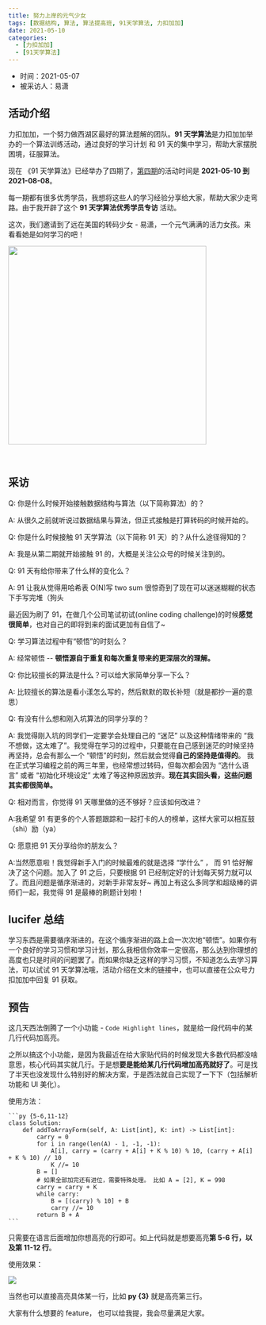 ```yaml
---
title: 努力上岸的元气少女
tags: [数据结构, 算法, 算法提高班, 91天学算法, 力扣加加]
date: 2021-05-10
categories:
  - [力扣加加]
  - [91天学算法]
---
```


- 时间：2021-05-07
- 被采访人：易潇

## 活动介绍

力扣加加，一个努力做西湖区最好的算法题解的团队。**91 天学算法**是力扣加加举办的一个算法训练活动，通过良好的学习计划 和 91 天的集中学习，帮助大家摆脱困境，征服算法。

现在 《91 天学算法》已经举办了四期了，[第四期](https://mp.weixin.qq.com/s?__biz=MzI4MzUxNjI3OA==&mid=2247488668&idx=1&sn=001d53b788fb21280f9e45cadb7b4fae&chksm=eb88d885dcff5193f17725eb4b6b56cbbe406d8426bdc0dd5512253e2a0ef525358f94d4ab5a&token=2115509684&lang=zh_CN#rd "91 天学算法第四期")的活动时间是 **2021-05-10 到 2021-08-08**。

每一期都有很多优秀学员，我想将这些人的学习经验分享给大家，帮助大家少走弯路。由于我开辟了这个 **91 天学算法优秀学员专访** 活动。

这次，我们邀请到了远在美国的转码少女 - 易潇，一个元气满满的活力女孩。来看看她是如何学习的吧！

<img src="https://tva1.sinaimg.cn/large/008i3skNly1gq9qojha3ij30u00u077t.jpg" width="400">

​<!-- more -->

## 采访

Q: 你是什么时候开始接触数据结构与算法（以下简称算法）的？

A: 从很久之前就听说过数据结果与算法，但正式接触是打算转码的时候开始的。

Q: 你是什么时候接触 91 天学算法（以下简称 91 天）的？从什么途径得知的？

A: 我是从第二期就开始接触 91 的，大概是关注公众号的时候关注到的。

Q: 91 天有给你带来了什么样的变化么？

A: 91 让我从觉得用哈希表 O(N)写 two sum 很惊奇到了现在可以迷迷糊糊的状态下手写完堆（狗头

最近因为刷了 91，在做几个公司笔试初试(online coding challenge)的时候**感觉很简单**，也对自己的即将到来的面试更加有自信了~

Q: 学习算法过程中有“顿悟”的时刻么？

A: 经常顿悟 -- **顿悟源自于重复和每次重复带来的更深层次的理解。**

Q: 你比较擅长的算法是什么？可以给大家简单分享一下么？

A: 比较擅长的算法是看小漾怎么写的，然后默默的取长补短（就是都抄一遍的意思）

Q: 有没有什么想和刚入坑算法的同学分享的？

A: 我觉得刚入坑的同学们一定要学会处理自己的 “迷茫” 以及这种情绪带来的 “我不想做，这太难了”。我觉得在学习的过程中，只要能在自己感到迷茫的时候坚持再坚持，总会有那么一个 “顿悟”的时刻，然后就会觉得**自己的坚持是值得的**。
我在正式学习编程之前的两三年里，也经常想过转码，但每次都会因为 “选什么语言” 或者 “初始化环境设定” 太难了等这种原因放弃。**现在其实回头看，这些问题其实都很简单。**

Q: 相对而言，你觉得 91 天哪里做的还不够好？应该如何改进？

A:我希望 91 有更多的个人答题跟踪和一起打卡的人的榜单，这样大家可以相互鼓（shi）励（ya）

Q: 愿意把 91 天分享给你的朋友么？

A:当然愿意啦！我觉得新手入门的时候最难的就是选择 “学什么” ， 而 91 恰好解决了这个问题。加入了 91 之后，只要根据 91 已经制定好的计划每天努力就可以了。而且问题是循序渐进的，对新手非常友好~ 再加上有这么多同学和超级棒的讲师们一起，我觉得 91 是最棒的刷题计划啦！

## lucifer 总结

学习东西是需要循序渐进的。在这个循序渐进的路上会一次次地“顿悟”。如果你有一个良好的学习习惯和学习计划，那么我相信你效率一定很高，那么达到你理想的高度也只是时间的问题罢了。而如果你缺乏这样的学习习惯，不知道怎么去学习算法，可以试试 91 天学算法哦，活动介绍在文末的链接中，也可以直接在公众号力扣加加中回复 91 获取。

## 预告

这几天西法倒腾了一个小功能 - `Code Highlight lines`，就是给一段代码中的某几行代码加高亮。

之所以搞这个小功能，是因为我最近在给大家贴代码的时候发现大多数代码都没啥意思，核心代码其实就几行。于是想**要是能给某几行代码增加高亮就好了**。可是找了半天也没发现什么特别好的解决方案，于是西法就自己实现了一下下（包括解析功能和 UI 美化）。

使用方法：

````
```py {5-6,11-12}
class Solution:
    def addToArrayForm(self, A: List[int], K: int) -> List[int]:
        carry = 0
        for i in range(len(A) - 1, -1, -1):
            A[i], carry = (carry + A[i] + K % 10) % 10, (carry + A[i] + K % 10) // 10
            K //= 10
        B = []
        # 如果全部加完还有进位，需要特殊处理。 比如 A = [2], K = 998
        carry = carry + K
        while carry:
            B = [(carry) % 10] + B
            carry //= 10
        return B + A
```
````

只需要在语言后面增加你想高亮的行即可。如上代码就是想要高亮**第 5-6 行，以及第 11-12 行**。

使用效果：

![](https://tva1.sinaimg.cn/large/008i3skNly1gqdg24rcwpj30tg0ax3za.jpg)

当然也可以直接高亮具体某一行，比如 **py {3}** 就是高亮第三行。

大家有什么想要的 feature， 也可以给我提，我会尽量满足大家。
